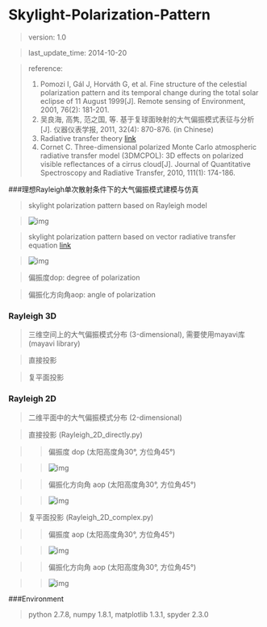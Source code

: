 Skylight-Polarization-Pattern
=============================
>version: 1.0

>last_update_time: 2014-10-20

>reference:
>
>1. Pomozi I, Gál J, Horváth G, et al. Fine structure of the celestial polarization pattern and its temporal change during the total solar eclipse of 11 August 1999\[J\]. Remote sensing of Environment, 2001, 76(2): 181-201.
>2. 吴良海, 高隽, 范之国, 等. 基于复球面映射的大气偏振模式表征与分析\[J\]. 仪器仪表学报, 2011, 32(4): 870-876. (in Chinese)
>3. Radiative transfer theory [link](http://www.oceanopticsbook.info/view/radiative_transfer_theory/level_2/the_vector_radiative_transfer_equation)
>4. Cornet C. Three-dimensional polarized Monte Carlo atmospheric radiative transfer model (3DMCPOL): 3D effects on polarized visible reflectances of a cirrus cloud[J]. Journal of Quantitative Spectroscopy and Radiative Transfer, 2010, 111(1): 174-186.

###理想Rayleigh单次散射条件下的大气偏振模式建模与仿真

>skylight polarization pattern based on Rayleigh model

>![img](https://github.com/ConanGit/gallery/blob/master/Skylight-Polarization-Pattern/img1.jpg)

>skylight polarization pattern based on vector radiative transfer equation [link](http://www.oceanopticsbook.info/view/radiative_transfer_theory/level_2/the_vector_radiative_transfer_equation)

>![img](https://github.com/ConanGit/gallery/blob/master/Skylight-Polarization-Pattern/img2.jpg)


>偏振度dop: degree of polarization

>偏振化方向角aop: angle of polarization

### Rayleigh 3D
>三维空间上的大气偏振模式分布 (3-dimensional), 需要使用mayavi库 (mayavi library)

>直接投影

>复平面投影

### Rayleigh 2D
>二维平面中的大气偏振模式分布 (2-dimensional)

>直接投影 (Rayleigh_2D_directly.py)

>>偏振度 dop (太阳高度角30°, 方位角45°)

>>![img](https://github.com/ConanGit/gallery/blob/master/Skylight-Polarization-Pattern/img3.png)

>>偏振化方向角 aop (太阳高度角30°, 方位角45°)

>>![img](https://github.com/ConanGit/gallery/blob/master/Skylight-Polarization-Pattern/img4.png)

>复平面投影 (Rayleigh_2D_complex.py)

>>偏振度 aop (太阳高度角30°, 方位角45°)

>>![img](https://github.com/ConanGit/gallery/blob/master/Skylight-Polarization-Pattern/img5.png)

>>偏振化方向角 aop (太阳高度角30°, 方位角45°)

>>![img](https://github.com/ConanGit/gallery/blob/master/Skylight-Polarization-Pattern/img6.png)

###Environment
>python 2.7.8, numpy 1.8.1, matplotlib 1.3.1, spyder 2.3.0

